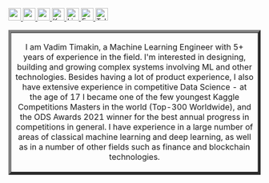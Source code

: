 <p>
  <a href="https://vadimtimakin.github.io"> <img src="https://img.shields.io/badge/-More info-blue?style=plastic" height="25px"> </a>
  <a href="https://drive.google.com/file/d/1gh2MrWkHFCG9cwcsV9137oXF5I0Bu1cJ/view?usp=sharing"> <img src="https://img.shields.io/badge/-CV-yellow?style=plastic" height="25px"> </a>
  <a href="https://github.com/t0efL/t0efL/blob/master/projects_guide.md"> <img src="https://img.shields.io/badge/-Projects-green?style=plastic" height="25px"> </a>
  <a href="https://www.kaggle.com/vadimtimakin"> <img src="https://img.shields.io/badge/Kaggle-20BEFF?style=for-the-badge&logo=Kaggle&logoColor=white" height="25px" alt="Kaggle">
   <a href="https://www.linkedin.com/in/toefl/"><img src="https://img.shields.io/badge/linkedin-006CAC.svg?&style=plastic&logo=linkedin&logoColor=white" height="25px" alt="LinkedIn"> </a>
    <a href="mailto:vad.timakin@yandex.ru"> <img src="https://img.shields.io/badge/gmail-%23D14836.svg?&style=plastic&logo=gmail&logoColor=white" height="25px" alt="Email">
  <a href="https://t.me/t0efL"><img src="https://img.shields.io/badge/Telegram-2CA5E0?style=for-the-badge&logo=telegram&logoColor=white" alt="Telegram" height="25px"> </a>
</p> 
  
<table border="5" cellspacing="15" cellpadding="0" border_style="ridge">
<tbody>
  <tr>
    <td width="580" align="center">
    <p> 
        I am Vadim Timakin, a Machine Learning Engineer with 5+ years of experience in the field. I'm interested in designing, building and growing complex systems involving ML and other technologies. Besides having a lot of product experience, I also have extensive experience in competitive Data Science - at the age of 17 I became one of the few youngest Kaggle Competitions Masters in the world (Top-300 Worldwide), and the ODS Awards 2021 winner for the best annual progress in competitions in general. I have experience in a large number of areas of classical machine learning and deep learning, as well as in a number of other fields such as finance and blockchain technologies.
    </p>
   </tr>
</tbody>
</table>
